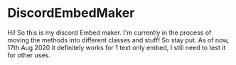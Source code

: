 # DiscordEmbedMaker

Hi! So this is my discord Embed maker. I'm currently in the process of moving the methods into different classes and stuff! So stay put. As of now, 17th Aug 2020 it definitely works for 1 text only embed, I still need to test it for other uses.
